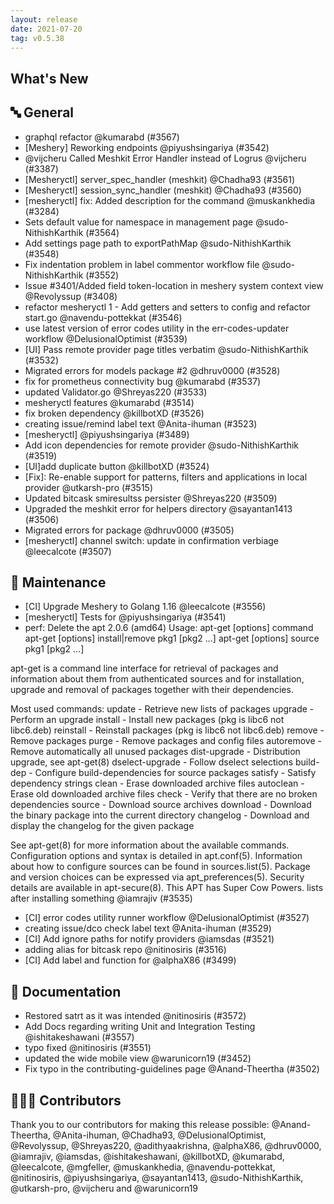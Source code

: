 ```yaml
---
layout: release
date: 2021-07-20
tag: v0.5.38
---
```


## What's New
## 🔤 General
- graphql refactor @kumarabd (#3567)
- [Meshery] Reworking  endpoints @piyushsingariya (#3542)
- @vijcheru Called Meshkit Error Handler instead of Logrus @vijcheru (#3387)
- [Mesheryctl] server_spec_handler (meshkit) @Chadha93 (#3561)
- [Mesheryctl] session_sync_handler (meshkit) @Chadha93 (#3560)
- [mesheryctl] fix: Added description for the  command @muskankhedia (#3284)
- Sets default value for namespace in management page @sudo-NithishKarthik (#3564)
- Add settings page path to exportPathMap @sudo-NithishKarthik (#3548)
- Fix indentation problem in label commentor workflow file @sudo-NithishKarthik (#3552)
- Issue #3401/Added field token-location in meshery system context view @Revolyssup (#3408)
- refactor mesheryctl 1 - Add getters and setters to config and refactor start.go @navendu-pottekkat (#3546)
- use latest version of error codes utility in the err-codes-updater workflow @DelusionalOptimist (#3539)
- [UI] Pass remote provider page titles verbatim @sudo-NithishKarthik (#3532)
- Migrated errors for models package #2 @dhruv0000 (#3528)
- fix for prometheus connectivity bug @kumarabd (#3537)
- updated Validator.go @Shreyas220 (#3533)
- mesheryctl features @kumarabd (#3514)
- fix broken dependency @killbotXD (#3526)
- creating issue/remind label text @Anita-ihuman (#3523)
- [mesheryctl]  @piyushsingariya (#3489)
- Add icon dependencies for remote provider  @sudo-NithishKarthik (#3519)
- [UI]add duplicate button @killbotXD (#3524)
- [Fix]: Re-enable support for patterns, filters and applications in local provider @utkarsh-pro (#3515)
- Updated bitcask smiresultss persister @Shreyas220 (#3509)
- Upgraded the meshkit error for helpers directory @sayantan1413 (#3506)
- Migrated errors for  package @dhruv0000 (#3505)
- [mesheryctl] channel switch: update in confirmation verbiage @leecalcote (#3507)

## 🧰 Maintenance

- [CI] Upgrade Meshery to Golang 1.16 @leecalcote (#3556)
- [mesheryctl] Tests for  @piyushsingariya (#3541)
- perf: Delete the apt 2.0.6 (amd64)
Usage: apt-get [options] command
       apt-get [options] install|remove pkg1 [pkg2 ...]
       apt-get [options] source pkg1 [pkg2 ...]

apt-get is a command line interface for retrieval of packages
and information about them from authenticated sources and
for installation, upgrade and removal of packages together
with their dependencies.

Most used commands:
  update - Retrieve new lists of packages
  upgrade - Perform an upgrade
  install - Install new packages (pkg is libc6 not libc6.deb)
  reinstall - Reinstall packages (pkg is libc6 not libc6.deb)
  remove - Remove packages
  purge - Remove packages and config files
  autoremove - Remove automatically all unused packages
  dist-upgrade - Distribution upgrade, see apt-get(8)
  dselect-upgrade - Follow dselect selections
  build-dep - Configure build-dependencies for source packages
  satisfy - Satisfy dependency strings
  clean - Erase downloaded archive files
  autoclean - Erase old downloaded archive files
  check - Verify that there are no broken dependencies
  source - Download source archives
  download - Download the binary package into the current directory
  changelog - Download and display the changelog for the given package

See apt-get(8) for more information about the available commands.
Configuration options and syntax is detailed in apt.conf(5).
Information about how to configure sources can be found in sources.list(5).
Package and version choices can be expressed via apt_preferences(5).
Security details are available in apt-secure(8).
                                        This APT has Super Cow Powers. lists after installing something @iamrajiv (#3535)
- [CI] error codes utility runner workflow @DelusionalOptimist (#3527)
- creating issue/dco check label text @Anita-ihuman (#3529)
- [CI] Add ignore paths for notify providers @iamsdas (#3521)
- adding alias for bitcask repo @nitinosiris (#3516)
- [CI] Add label and function for  @alphaX86 (#3499)

## 📖 Documentation

- Restored satrt as it was intended @nitinosiris (#3572)
- Add Docs regarding writing Unit and Integration Testing @ishitakeshawani (#3557)
- typo fixed @nitinosiris (#3551)
- updated the wide mobile view @warunicorn19 (#3452)
- Fix typo in the contributing-guidelines page @Anand-Theertha (#3502)

## 👨🏽‍💻 Contributors

Thank you to our contributors for making this release possible:
@Anand-Theertha, @Anita-ihuman, @Chadha93, @DelusionalOptimist, @Revolyssup, @Shreyas220, @adithyaakrishna, @alphaX86, @dhruv0000, @iamrajiv, @iamsdas, @ishitakeshawani, @killbotXD, @kumarabd, @leecalcote, @mgfeller, @muskankhedia, @navendu-pottekkat, @nitinosiris, @piyushsingariya, @sayantan1413, @sudo-NithishKarthik, @utkarsh-pro, @vijcheru and @warunicorn19
 

